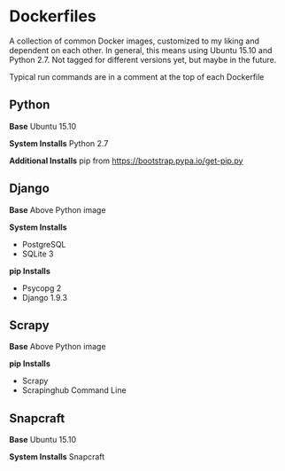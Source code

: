 # Dockerfiles
A collection of common Docker images, customized to my liking and dependent on each other. In general, this means using Ubuntu 15.10 and Python 2.7. Not tagged for different versions yet, but maybe in the future.

Typical run commands are in a comment at the top of each Dockerfile

## Python
**Base**
Ubuntu 15.10

**System Installs**
Python 2.7

**Additional Installs**
pip from https://bootstrap.pypa.io/get-pip.py

## Django
**Base**
Above Python image

**System Installs**

* PostgreSQL
* SQLite 3

**pip Installs**

* Psycopg 2
* Django 1.9.3

## Scrapy
**Base**
Above Python image

**pip Installs**

* Scrapy
* Scrapinghub Command Line

## Snapcraft
**Base**
Ubuntu 15.10

**System Installs**
Snapcraft